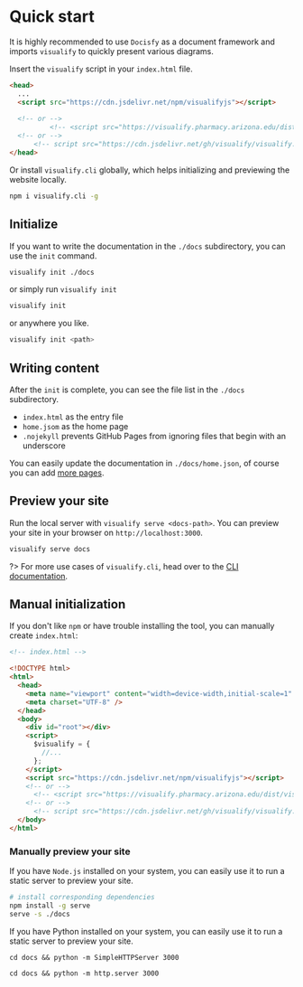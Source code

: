 # Quick start

It is highly recommended to use `Docisfy` as a document framework and imports
`visualify` to quickly present various diagrams.

Insert the `visualify` script in your `index.html` file.

```html
<head>
  ...
  <script src="https://cdn.jsdelivr.net/npm/visualifyjs"></script>
  
  <!-- or -->
          <!-- <script src="https://visualify.pharmacy.arizona.edu/dist/visualify.js"></script -->
  <!-- or -->
      <!-- script src="https://cdn.jsdelivr.net/gh/visualify/visualify.js@release/dist/visualify.js"></script> -->
</head>
```

Or install `visualify.cli` globally, which helps initializing and previewing the
website locally.

```bash
npm i visualify.cli -g
```

## Initialize

If you want to write the documentation in the `./docs` subdirectory, you can use
the `init` command.

```bash
visualify init ./docs
```

or simply run `visualify init`

```bash
visualify init
```

or anywhere you like.

```bash
visualify init <path>
```

## Writing content

After the `init` is complete, you can see the file list in the `./docs`
subdirectory.

-   `index.html` as the entry file
-   `home.jsom` as the home page
-   `.nojekyll` prevents GitHub Pages from ignoring files that begin with an
    underscore

You can easily update the documentation in `./docs/home.json`, of course you can
add [more pages](more-pages.md).

## Preview your site

Run the local server with `visualify serve <docs-path>`. You can preview your
site in your browser on `http://localhost:3000`.

```bash
visualify serve docs
```

?> For more use cases of `visualify.cli`, head over to the
[CLI documentation](CLI.md).

## Manual initialization

If you don't like `npm` or have trouble installing the tool, you can manually
create `index.html`:

```html
<!-- index.html -->

<!DOCTYPE html>
<html>
  <head>
    <meta name="viewport" content="width=device-width,initial-scale=1" />
    <meta charset="UTF-8" />
  </head>
  <body>
    <div id="root"></div>
    <script>
      $visualify = {
        //...
      };
    </script>
    <script src="https://cdn.jsdelivr.net/npm/visualifyjs"></script>
    <!-- or -->
      <!-- <script src="https://visualify.pharmacy.arizona.edu/dist/visualify.js"></script> -->
    <!-- or -->
      <!-- script src="https://cdn.jsdelivr.net/gh/visualify/visualify.js@release/dist/visualify.js"></script> -->
  </body>
</html>

```

### Manually preview your site

If you have `Node.js` installed on your system, you can easily use it to run a
static server to preview your site.

```bash
# install corresponding dependencies
npm install -g serve
serve -s ./docs
```

If you have Python installed on your system, you can easily use it to run a
static server to preview your site.

```python2
cd docs && python -m SimpleHTTPServer 3000
```

```python3
cd docs && python -m http.server 3000
```
